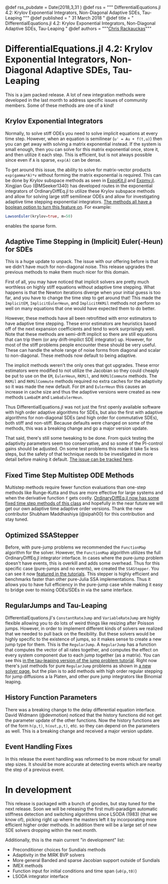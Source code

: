 @def rss_pubdate = Date(2018,3,31 )
@def rss = """ DifferentialEquations.jl 4.2: Krylov Exponential Integrators, Non-Diagonal Adaptive SDEs, Tau-Leaping """
@def published = " 31 March 2018 "
@def title = " DifferentialEquations.jl 4.2: Krylov Exponential Integrators, Non-Diagonal Adaptive SDEs, Tau-Leaping "
@def authors = """<a href="https://github.com/ChrisRackauckas">Chris Rackauckas</a>"""  

# DifferentialEquations.jl 4.2: Krylov Exponential Integrators, Non-Diagonal Adaptive SDEs, Tau-Leaping

This is a jam packed release. A lot of new integration methods were developed
in the last month to address specific issues of community members. Some of these
methods are one of a kind!

## Krylov Exponential Integrators

Normally, to solve stiff ODEs you need to solve implicit equations at every
time step. However, when an equation is semilinear (`u' = Au + f(t,u)`)
then you can get away with solving a matrix exponential instead. If the system
is small enough, then you can solve for this matrix exponential once, store it,
and then utilize it each step. This is efficient, but is not always possible
since even if `A` is sparse, `exp(A)` can be dense.

To get around this issue, the ability to solve for matrix-vector products
`exp(gamma*A)*v` without forming the matrix exponential is required. This can
be done by Krylov subspace methods as seen in
[ExpoKit.jl](https://github.com/acroy/Expokit.jl) and
[Expmv.jl](https://github.com/marcusps/ExpmV.jl). Xingjian Guo (@MSeeker1340)
has developed routes in the exponential integrators of OrdinaryDiffEq.jl to
utilize these Krylov subspace methods and allow for solving large stiff semilinear
ODEs and allow for investigating adaptive time stepping exponential integrators.
[The methods all have a boolean option to turn this feature on](https://docs.juliadiffeq.org/latest/solvers/split_ode_solve).
For example:

```julia
LawsonEuler(krylov=true, m=50)
```

enables the sparse form.

## Adaptive Time Stepping in (Implicit) Euler(-Heun) for SDEs

This is a huge update to unpack. The issue with our offering before is that we
didn't have much for non-diagonal noise. This release upgrades the previous
methods to make them much nicer for this domain.

First of all, you may have noticed that implicit solvers are pretty much worthless
on highly stiff equations without adaptive time stepping. What happens is that
the Newton iterations diverge when your initial guess is too far, and you have to
change the time step to get around that! This made the `ImplicitEM`,
`ImplicitEulerHeun`, and `ImplicitRKMil` methods not perform so well on many
equations that one would have expected them to do better.

However, these methods have all been retrofitted with error estimators to have
adaptive time stepping. These error estimators are heuristics based off of the
next expansion coefficients and tend to work surprisingly well. Note that these
methods are semi-drift implicit so there are still equations that can trip them
(or any drift-impilict SDE integrator) up. However, for most of the stiff problems
people encounter these should be very useful. These can handle the whole range
of noise forms from diagonal and scalar to non-diagonal. These methods now
default to being adaptive.

The implicit methods weren't the only ones that got upgrades. These error
estimators were modified to not utilize the Jacobian so they could cheaply
be put to use on the `EM`, `EulerHeun`, `RKMil`, and `RKMilCommute` methods.
The `RKMil` and `RKMilCommute` methods required no extra caches for the adaptivity
so it was made the new default. For `EM` and `EulerHeun` this causes an increase
in cache size and thus the adaptive versions were created as new methods
`LambaEM` and `LambaEulerHeun`.

Thus DifferentialEquations.jl was not just the first openly available software
with high order adaptive algorithms for SDEs, but also the first with adaptive
algorithms for non-diagonal SDEs (and high order for commutative SDEs), both
stiff and non-stiff. Because defaults were changed on some of the methods,
this was a breaking change and go a major version update.

That said, there's still some tweaking to be done. From quick testing the adaptivity
parameters seem too conservative, and so some of the PI-control gains should be
adjusted. On some test problems this made it take 5x less steps, but the safety
of that technique needs to be investigated in more detail before making it default.
[The issue can be tracked here](https://github.com/JuliaDiffEq/StochasticDiffEq.jl/issues/62).

## Fixed Time Step Multistep ODE Methods

Multistep methods require fewer function evaluations than one-step methods like
Runge-Kutta and thus are more effective for large systems and when the derivative
function `f` gets costly.
[OrdinaryDiffEq.jl now has some fixed time step methods of this class](https://docs.juliadiffeq.org/latest/solvers/ode_solve)
and hopefully in the near future we will get our own adaptive time adaptive order
versions. Thank the new contributor Shubham Maddhashiya (@sipah00) for this
contribution and stay tuned.

## Optimized SSAStepper

Before, with pure-jump problems we recommended the `FunctionMap` algorithm for
the solver. However, the `FunctionMap` algorithm utilizes the full OrdinaryDiffEq.jl
integrator interface. In cases where the pure-jump problem doesn't have events,
this is overkill and adds some overhead. Thus for this specific case (pure-jumps
and no events), we created the `SSAStepper`. You can see it now
[featured in the tutorials](https://docs.juliadiffeq.org/latest/tutorials/discrete_stochastic_example).
This stepper is highly efficient and benchmarks faster than other pure-Julia
SSA implementations. Thus it allows you to have full efficiency in the pure-jump
case while making it easy to bridge over to mixing ODEs/SDEs in via the same
interface.

## RegularJumps and Tau-Leaping

DifferentialEquations.jl's `ConstantRateJump` and `VariableRateJump` are highly
flexible allowing you to do lots of weird things like resizing after Poisson
jumps. However, in order to implement different kinds of solvers we realized
that we needed to pull back on the flexibility. But these solvers would be
highly specific to the existence of jumps, so it makes sense to create a new
jump type for them. This is the `RegularJump`. A `RegularJump` has a function
that computes the vector of all rates together, and computes the effect on
every system component due to each jump together (as a matrix). You can see
this [in the tau-leaping version of the jump problem tutorial](https://docs.juliadiffeq.org/latest/tutorials/discrete_stochastic_example).
Right now there's just methods for pure `RegularJump` problems as shown in
[a new solver page](https://docs.juliadiffeq.org/latest/solvers/jump_solve),
but the plan is to add methods with high order regular stepping for jump
diffusions a la Platen, and other pure jump integrators like Binomial leaping.

## History Function Parameters

There was a breaking change to the delay differential equation interface.
David Widmann (@devmotion) noticed that the history functions did not get the
parameter update of the other functions. Now the history functions are of the
form `h(p,t)`, `h(out,p,t)`, etc. so they can depend on the parameters as well.
This is a breaking change and received a major version update.

## Event Handling Fixes

In this release the event handling was reformed to be more robust for small
step sizes. It should be more accurate at detecting events which are nearby the
step of a previous event.

# In development

This release is packaged with a bunch of goodies, but stay tuned for the next
release. Soon we will be releasing the first multi-paradigm automatic stiffness
detection and switching algorithms since LSODA (1983) (that we know of),
picking right up where the masters left it by incorporating more efficient
higher order methods. In addition there will be a large set of new SDE solvers
dropping within the next month.

Additionally, this is the main current "in development" list:

- Preconditioner choices for Sundials methods
- Adaptivity in the MIRK BVP solvers
- More general Banded and sparse Jacobian support outside of Sundials
- IMEX methods
- Function input for initial conditions and time span (`u0(p,t0)`)
- LSODA integrator interface
